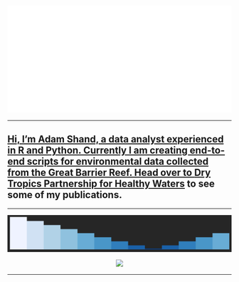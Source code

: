 <div align="center">
  <a href="https://github.com/add-am/add-amn/blame/master/Adam-Shand.svg">
    <img alt="Click to see the source" height="240" src="Adam-Shand.svg" width="1000" />
</div>
  
 --- 
  
  ##  Hi, I’m Adam Shand, a data analyst experienced in R and Python. Currently I am creating end-to-end scripts for environmental data collected from the Great Barrier Reef. Head over to [Dry Tropics Partnership for Healthy Waters](https://drytropicshealthywaters.org/) to see some of my publications.

--- 
  
 ![alt text](https://raw.githubusercontent.com/add-am/add-am/master/profile.gif) 
  
<p align="center"> <img src="https://github-readme-stats.vercel.app/api?username=add-am&show_icons=true&theme=transparent" />

 ---
 
  
  <!---
add-am/add-am is a ✨ special ✨ repository because its `README.md` (this file) appears on your GitHub profile.
You can click the Preview link to take a look at your changes.
--->

